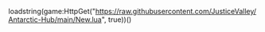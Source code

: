 loadstring(game:HttpGet("https://raw.githubusercontent.com/JusticeValley/Antarctic-Hub/main/New.lua", true))()
